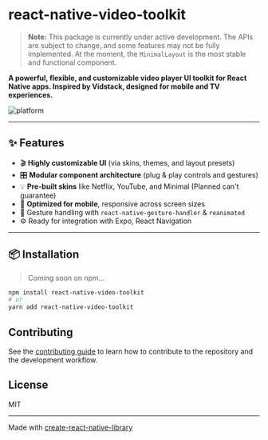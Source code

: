 # react-native-video-toolkit

> **Note:** This package is currently under active development. The APIs are subject to change, and some features may not be fully implemented. At the moment, the `MinimalLayout` is the most stable and functional component.

**A powerful, flexible, and customizable video player UI toolkit for React Native apps. Inspired by Vidstack, designed for mobile and TV experiences.**

<!-- ![npm version](https://img.shields.io/npm/v/react-native-video-toolkit) -->
<!-- ![license](https://img.shields.io/github/license/2004durgesh/react-native-video-toolkit) -->
![platform](https://img.shields.io/badge/platform-react--native-blue)
<!-- ![issues](https://img.shields.io/github/issues/2004durgesh/react-native-video-toolkit) -->

---

## ✨ Features

- 🎬 **Highly customizable UI** (via skins, themes, and layout presets)
- 🎛️ **Modular component architecture** (plug & play controls and gestures)
- 💡 **Pre-built skins** like Netflix, YouTube, and Minimal (Planned can't guarantee)
- 📱 **Optimized for mobile**, responsive across screen sizes
- 🔁 Gesture handling with `react-native-gesture-handler` & `reanimated`
- ⚙️ Ready for integration with Expo, React Navigation

---

## 📦 Installation

> Coming soon on npm...

```bash
npm install react-native-video-toolkit
# or
yarn add react-native-video-toolkit
```

## Contributing

See the [contributing guide](CONTRIBUTING.md) to learn how to contribute to the repository and the development workflow.

## License

MIT

---

Made with [create-react-native-library](https://github.com/callstack/react-native-builder-bob)